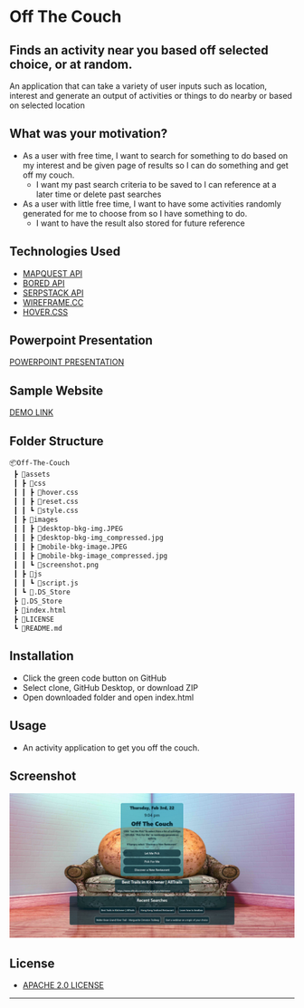 # Off The Couch
## Finds an activity near you based off selected choice, or at random.
An application that can take a variety of user inputs such as location, interest and generate an output of activities or things to do nearby or based on selected location

## What was your motivation?
- As a user with free time, I want to search for something to do based on my interest and be given page of results so I can do something and get off my couch.
    - I want my past search criteria to be saved to I can reference at a later time or delete past searches
- As a user with little free time, I want to have some activities randomly generated for me to choose from so I have something to do.
    - I want to have the result also stored for future reference

## Technologies Used
- [MAPQUEST API](https://developer.mapquest.com/) 
- [BORED API](https://www.boredapi.com/documentation/) 
- [SERPSTACK API](https://serpstack.com/documentation/) 
- [WIREFRAME.CC](https://wireframe.cc/) 
- [HOVER.CSS](https://ianlunn.github.io/Hover/) 

## Powerpoint Presentation
[POWERPOINT PRESENTATION](https://docs.google.com/presentation/d/1bmLWY_ERgOwWdYbaw5DLyFqnMvfGh0wJu0KOiqWQCpw/edit?usp=sharing) 
## Sample Website
[DEMO LINK](https://MpAlfano.github.io/Off-The-Couch/) 
## Folder Structure
```
📦Off-The-Couch
 ┣ 📂assets
 ┃ ┣ 📂css
 ┃ ┃ ┣ 📜hover.css
 ┃ ┃ ┣ 📜reset.css
 ┃ ┃ ┗ 📜style.css
 ┃ ┣ 📂images
 ┃ ┃ ┣ 📜desktop-bkg-img.JPEG
 ┃ ┃ ┣ 📜desktop-bkg-img_compressed.jpg
 ┃ ┃ ┣ 📜mobile-bkg-image.JPEG
 ┃ ┃ ┣ 📜mobile-bkg-image_compressed.jpg
 ┃ ┃ ┗ 📜screenshot.png
 ┃ ┣ 📂js
 ┃ ┃ ┗ 📜script.js
 ┃ ┗ 📜.DS_Store
 ┣ 📜.DS_Store
 ┣ 📜index.html
 ┣ 📜LICENSE
 ┗ 📜README.md
 ```
## Installation
- Click the green code button on GitHub
- Select clone, GitHub Desktop, or download ZIP
- Open downloaded folder and open index.html
## Usage
- An activity application to get you off the couch.
## Screenshot
![Website full page screenshot](/assets/images/screenshot.png)


## License
- [APACHE 2.0 LICENSE](license)
---

